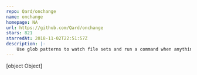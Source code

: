 ```yaml
---
repo: Qard/onchange
name: onchange
homepage: NA
url: https://github.com/Qard/onchange
stars: 821
starredAt: 2018-11-02T22:51:57Z
description: |-
    Use glob patterns to watch file sets and run a command when anything is added, changed or deleted.
---
```


[object Object]
